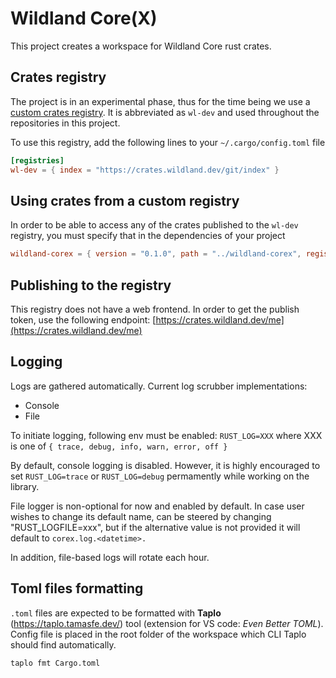# Wildland Core(X)

This project creates a workspace for Wildland Core rust crates.

## Crates registry

The project is in an experimental phase, thus for the time being we
use a [custom crates registry](https://doc.rust-lang.org/cargo/reference/registries.html#using-an-alternate-registry).
It is abbreviated as `wl-dev` and used throughout the repositories in this project.

To use this registry, add the following lines to your `~/.cargo/config.toml` file

```toml
[registries]
wl-dev = { index = "https://crates.wildland.dev/git/index" }
```

## Using crates from a custom registry

In order to be able to access any of the crates published to the `wl-dev`
registry, you must specify that in the dependencies of your project

```toml
wildland-corex = { version = "0.1.0", path = "../wildland-corex", registry = "wl-dev" }
```

## Publishing to the registry

This registry does not have a web frontend. In order to get the publish token,
use the following endpoint: [https://crates.wildland.dev/me](https://crates.wildland.dev/me)

## Logging

Logs are gathered automatically. Current log scrubber implementations:

- Console
- File

To initiate logging, following env must be enabled:
`RUST_LOG=XXX`
where XXX is one of `{ trace, debug, info, warn, error, off }`

By default, console logging is disabled.
However, it is highly encouraged to set `RUST_LOG=trace` or `RUST_LOG=debug`
permamently while working on the library.

File logger is non-optional for now and enabled by default.
In case user wishes to change its default name, can be steered by changing
"RUST_LOGFILE=xxx", but if the alternative value is not provided it will
default to `corex.log.<datetime>.`

In addition, file-based logs will rotate each hour.

## Toml files formatting

`.toml` files are expected to be formatted with **Taplo** (https://taplo.tamasfe.dev/) tool (extension for VS code: *Even Better TOML*). Config file is placed in the root folder of the workspace which CLI Taplo should find automatically.

```
taplo fmt Cargo.toml
```
